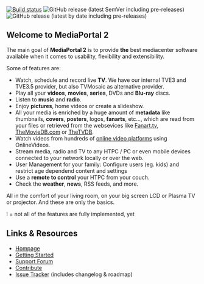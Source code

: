 [![Build status](https://ci.appveyor.com/api/projects/status/r1epbqfpf72b5o3v?svg=true)](https://ci.appveyor.com/project/MediaPortal/mediaportal-2)
 ![GitHub release (latest SemVer including pre-releases)](https://img.shields.io/github/v/release/MediaPortal/MediaPortal-2?include_prereleases) ![GitHub release (latest by date including pre-releases)](https://img.shields.io/github/downloads-pre/Mediaportal/Mediaportal-2/latest/total?label=release@downloads)

## Welcome to MediaPortal 2

The main goal of __MediaPortal 2__ is to provide __the__ best mediacenter software available when it comes to usability, flexibility and extensibility.

Some of features are:
 * Watch, schedule and record live __TV__. We have our internal TVE3 and TVE3.5 provider, but also TVMosaic as alternative provider.
 * Play all your __videos__, __movies__, __series__, DVDs and __Blu-ray__ discs.
 * Listen to __music__ and __radio__.
 * Enjoy __pictures__, home videos or create a slideshow.
 * All your media is enriched by a huge amount of __metadata__ like thumbnails, __covers__, __posters__, logos, __fanarts__, etc..., which are read from your files or retrieved from the websevices like [Fanart.tv](http://fanart.tv/), [TheMovieDB.com](http://www.themoviedb.org/) or [TheTVDB](http://thetvdb.com/).
 * Watch videos from hundreds of [online video platforms](http://onlinevideos.nocrosshair.de/) using OnlineVideos.
 * Stream media, radio and TV to any HTPC / PC or even mobile devices connected to your network locally or over the web.
 * User Management for your family: Configure users (eg. kids) and restrict age dependend content and settings
 * Use a __remote to control__ your HTPC from your couch.
 * Check the __weather__, __news__, RSS feeds, and more.

All in the comfort of your living room, on your big screen LCD or Plasma TV or projector.
And these are only the basics.

:grey_exclamation: = not all of the features are fully implemented, yet


## Links & Resources

 * [Hompage](https://www.team-mediaportal.com/)
 * [Getting Started](https://www.team-mediaportal.com/wiki/display/MediaPortal2)
 * [Support Forum](https://forum.team-mediaportal.com/categories/mediaportal-2.528/)
 * [Contribute](https://www.team-mediaportal.com/wiki/display/MediaPortal2/Contribute)
 * [Issue Tracker](https://issues.team-mediaportal.com/browse/MP2) (includes changelog & roadmap)
